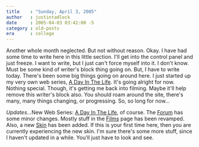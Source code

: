 ```yaml
---
title    : "Sunday, April 3, 2005"
author   : justintadlock
date     : 2005-04-03 03:42:00 -5
category : old-posts
era      : college
---
```


Another whole month neglected.  But not without reason.  Okay.  I have had some time to write here in this little section.  I'll get into the control panel and just freeze.  I want to write, but I just can't force myself into it.  I don't know.  Must be some kind of writer's block thing going on.  But, I have to write today.  There's been some big things going on around here.  I just started up my very own web series, <a href="/adayinthelife" rel="external"> A Day In The Life</a>.  It's going alright for now.  Nothing special.  Though, it's getting me back into filming.  Maybe it'll help remove this writer's block also.  You should roam around the site, there's many, many things changing, or progressing.  So, so long for now...

<em>Updates...</em>New Web Series: <a href="films/a/ADayInTheLife"> A Day In The Life</a>, of course.  The <a href="/forum" rel="external"> Forum</a> has some minor changes.  Mostly stuff in the <a href="/films"> Films</a> page has been revamped.  Also, a new <a href="/skins/index.php" rel="external"> Skin</a> has been added. If this is your first time here, then you are currently experiencing the new skin.  I'm sure there's some more stuff, since I haven't updated in a while.  You'll just have to look and see.
